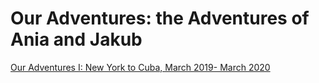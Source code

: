 <h1>Our Adventures: the Adventures of Ania and Jakub</h1>
<a href="/ouradventures/ouradventures1/ouradventures1.html">Our Adventures I: New York to Cuba, March 2019- March 2020</a>
